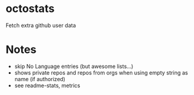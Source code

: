 # octostats
Fetch extra github user data

# Notes
- skip No Language entries (but awesome lists...)
- shows private repos and repos from orgs when using empty string as name (if authorized)
- see readme-stats, metrics